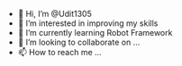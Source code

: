 - 👋 Hi, I’m @Udit1305
- 👀 I’m interested in improving my skills
- 🌱 I’m currently learning Robot Framework
- 💞️ I’m looking to collaborate on ...
- 📫 How to reach me ...

<!---
Udit1305/Udit1305 is a ✨ special ✨ repository because its `README.md` (this file) appears on your GitHub profile.
You can click the Preview link to take a look at your changes.
--->
